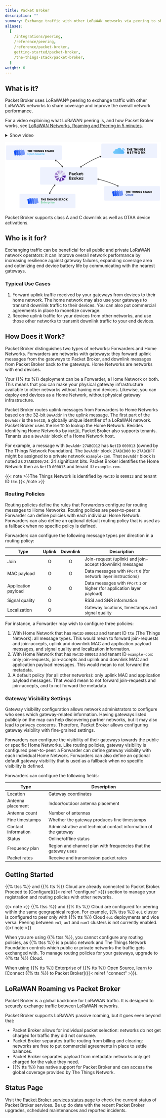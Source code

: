 ```yaml
---
title: Packet Broker
description: ""
summary: Exchange traffic with other LoRaWAN networks via peering to share coverage and improve the overall network performance.
aliases:
  [
    /integrations/peering,
    /reference/peering,
    /reference/packet-broker,
    getting-started/packet-broker,
    /the-things-stack/packet-broker,
  ]
weight: 6
---
```


## What is it?

Packet Broker uses LoRaWAN® peering to exchange traffic with other LoRaWAN networks to share coverage and improve the overall network performance.

For a video explaining what LoRaWAN peering is, and how Packet Broker works, see [LoRaWAN Networks, Roaming and Peering in 5 minutes](https://youtu.be/TQImwfHCraM).

<details><summary>Show video</summary>
{{< youtube "TQImwfHCraM" >}}
</details>

![Overview](overview.png)

Packet Broker supports class A and C downlink as well as OTAA device activations.

## Who is it for?

Exchanging traffic can be beneficial for all public and private LoRaWAN network operators: it can improve overall network performance by increasing resilience against gateway failures, expanding coverage area and optimizing end device battery life by communicating with the nearest gateways.

### Typical Use Cases

1. Forward uplink traffic received by your gateways from devices to their home network. The home network may also use your gateways to transmit downlink traffic to their devices. You can also put commercial agreements in place to monetize coverage.
2. Receive uplink traffic for your devices from other networks, and use those other networks to transmit downlink traffic to your end devices.

## How Does it Work?

Packet Broker distinguishes two types of networks: Forwarders and Home Networks. Forwarders are networks with gateways: they forward uplink messages from the gateways to Packet Broker, and downlink messages from Packet Broker back to the gateways. Home Networks are networks with end devices.

Your {{% tts %}} deployment can be a Forwarder, a Home Network or both. This means that you can make your physical gateway infrastructure available to other networks without having end devices. Likewise, you can deploy end devices as a Home Network, without physical gateway infrastructure.

Packet Broker routes uplink messages from Forwarders to Home Networks based on the 32-bit `DevAddr` in the uplink message. The first part of the `DevAddr` is the `NetID`, a globally unique identifier of a LoRaWAN network. Packet Broker uses the `NetID` to lookup the Home Network. Besides identifying Home Networks by `NetID`, Packet Broker also supports tenants. Tenants use a `DevAddr` block of a Home Network host.

For example, a message with `DevAddr` `27ABCD12` has `NetID` `000013` (owned by The Things Network Foundation). The `DevAddr` block `27ABCD00` to `27ABCDFF` might be assigned to a private network `example-com`. That `DevAddr` block is noted as `27ABCD00/24`: 24 significant bits. Packet Broker identifies the Home Network then as `NetID` `000013` and tenant ID `example-com`.

{{< note >}}The Things Network is identified by `NetID` is `000013` and tenant ID `ttn`.{{< /note >}}

### Routing Policies

Routing policies define the rules that Forwarders configure for routing messages to Home Networks. Routing policies are peer-to-peer: a Forwarder can define policies with each individual Home Network. Forwarders can also define an optional default routing policy that is used as a fallback when no specific policy is defined.

Forwarders can configure the following message types per direction in a routing policy:

| Type                | Uplink | Downlink | Description                                                              |
| ------------------- | :----: | :------: | ------------------------------------------------------------------------ |
| Join                |   O    |    O     | Join-request (uplink) and join-accept (downlink) messages                |
| MAC payload         |   O    |    O     | Data messages with `FPort` `0` (for network layer instructions)          |
| Application payload |   O    |    O     | Data messages with `FPort` `1` or higher (for application layer payload) |
| Signal quality      |   O    |          | RSSI and SNR information                                                 |
| Localization        |   O    |          | Gateway locations, timestamps and signal quality                         |

For instance, a Forwarder may wish to configure three policies:

1. With Home Network that has `NetID` `000013` and tenant ID `ttn` (The Things Network): all message types. This would mean to forward join-requests and join-accepts, uplink and downlink MAC and application payload messages, and signal quality and localization information.
2. With Home Network that has `NetID` `000013` and tenant ID `example-com`: only join-requests, join-accepts and uplink and downlink MAC and application payload messages. This would mean to not forward the metadata.
3. A default policy (for all other networks): only uplink MAC and application payload messages. That would mean to not forward join-requests and join-accepts, and to not forward the metadata.

### Gateway Visibility Settings

Gateway visibility configuration allows network administrators to configure who sees which gateway-related information. Having gateways listed publicly on the map can help discovering partner networks, but it may also lead to privacy concerns. Therefore, Packet Broker allows configuring gateway visibility with fine-grained settings.

Forwarders can configure the visibility of their gateways towards the public or specific Home Networks. Like routing policies, gateway visibility is configured peer-to-peer: a Forwarder can define gateway visibility with each individual Home Network. Forwarders can also define an optional default gateway visibility that is used as a fallback when no specific visibility is defined.

Forwarders can configure the following fields:

| Type                | Description                                                     |
| ------------------- | --------------------------------------------------------------- |
| Location            | Gateway coordinates                                             |
| Antenna placement   | Indoor/outdoor antenna placement                                |
| Antenna count       | Number of antennas                                              |
| Fine timestamps     | Whether the gateway produces fine timestamps                    |
| Contact information | Administrative and technical contact information of the gateway |
| Status              | Online/offline status                                           |
| Frequency plan      | Region and channel plan with frequencies that the gateway uses  |
| Packet rates        | Receive and transmission packet rates                           |

## Getting Started

{{% ttss %}} and {{% tts %}} Cloud are already connected to Packet Broker. Proceed to [Configure]({{< relref "configure" >}}) section to manage your registration and routing policies with other networks.

{{< note >}}
{{% ttss %}} and {{% tts %}} Cloud are configured for peering within the same geographical region. For example, {{% ttss %}} `eu1` cluster is configured to peer only with {{% tts %}} Cloud `eu1` deployments and vice versa. Peering between `eu1`, `au1` and `nam1` clusters is not currently enabled.
{{</ note >}}

When you are using {{% ttss %}}, you cannot configure any routing policies, as {{% ttss %}} is a public network and The Things Network Foundation controls which public or private networks the traffic gets exchanged with. To manage routing policies for your gateways, upgrade to {{% tts %}} Cloud.

When using {{% tts %}} Enterprise of {{% tts %}} Open Source, learn to [Connect {{% tts %}} to Packet Broker]({{< relref "connect" >}}).

## LoRaWAN Roaming vs Packet Broker

Packet Broker is a global backbone for LoRaWAN traffic. It is designed to securely exchange traffic between LoRaWAN networks.

Packet Broker supports LoRaWAN passive roaming, but it goes even beyond that:

- Packet Broker allows for individual packet selection: networks do not get charged for traffic they did not consume.
- Packet Broker separates traffic routing from billing and clearing: networks are free to put commercial agreements in place to settle balances.
- Packet Broker separates payload from metadata: networks only get charged for the value they need.
- {{% tts %}} has native support for Packet Broker and can access the global coverage provided by The Things Network.

## Status Page

Visit the [Packet Broker services status page](https://status.packetbroker.net/) to check the current status of Packet Broker services. Be up do date with the recent Packet Broker upgrades, scheduled maintenances and reported incidents.

